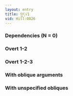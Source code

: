 ```yaml
---
layout: entry
title: དུད་√1
vid: Hill:0826
---
```

### Dependencies (N = 0)


### Overt 1-2


### Overt 1-2-3


### With oblique arguments


### With unspecified obliques
